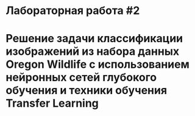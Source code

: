 # Лабораторная работа #2
# Решение задачи классификации изображений из набора данных Oregon Wildlife с использованием нейронных сетей глубокого обучения и техники обучения Transfer Learning
